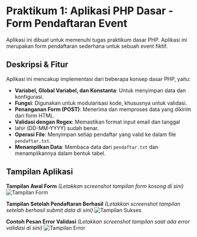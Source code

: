 # Praktikum 1: Aplikasi PHP Dasar - Form Pendaftaran Event

Aplikasi ini dibuat untuk memenuhi tugas praktikum dasar PHP. Aplikasi ini merupakan form pendaftaran sederhana untuk sebuah event fiktif.

## Deskripsi & Fitur
Aplikasi ini mencakup implementasi dari beberapa konsep dasar PHP, yaitu:
- **Variabel, Global Variabel, dan Konstanta**: Untuk menyimpan data dan konfigurasi.
- **Fungsi**: Digunakan untuk modularisasi kode, khususnya untuk validasi.
- **Penanganan Form (POST)**: Menerima dan memproses data yang dikirim dari form HTML.
- **Validasi dengan Regex**: Memastikan format input email dan tanggal
- lahir (DD-MM-YYYY) sudah benar.
- **Operasi File**: Menyimpan setiap pendaftar yang valid ke dalam file `pendaftar.txt`.
- **Menampilkan Data**: Membaca data dari `pendaftar.txt` dan menampilkannya dalam bentuk tabel.

## Tampilan Aplikasi

**Tampilan Awal Form**
*(Letakkan screenshot tampilan form kosong di sini)*
![Tampilan Form](<img width="1920" height="1080" alt="image" src="https://github.com/user-attachments/assets/fbf80390-0648-4fb0-8d54-48614b089179" />
)

**Tampilan Setelah Pendaftaran Berhasil**
*(Letakkan screenshot tampilan setelah berhasil submit data di sini)*
![Tampilan Sukses](<img width="1920" height="1080" alt="image" src="https://github.com/user-attachments/assets/5d68391c-36ee-4f72-a8b5-60372bd8372b" />
)

**Contoh Pesan Error Validasi**
*(Letakkan screenshot tampilan saat ada error validasi di sini)*
![Tampilan Error](<img width="1920" height="1080" alt="image" src="https://github.com/user-attachments/assets/7af8f1fa-3b88-4631-be19-8963582d2db5" />
)
